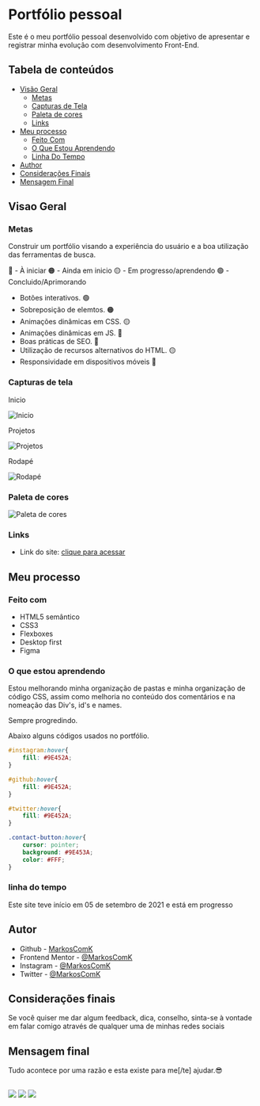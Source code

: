 # Portfólio pessoal

Este é o meu portfólio pessoal desenvolvido com objetivo de apresentar e registrar minha evolução com desenvolvimento Front-End.

## Tabela de conteúdos

- [Visão Geral](#visao-geral)
  - [Metas](#metas)
  - [Capturas de Tela](#capturas-de-tela)
  - [Paleta de cores](#paleta-de-cores)
  - [Links](#links)
- [Meu processo](#meu-processo)
  - [Feito Com](#feito-com)
  - [O Que Estou Aprendendo](#o-que-estou-aprendendo)
  - [Linha Do Tempo](#linha-do-tempo)
- [Author](#autor)
- [Considerações Finais](#considerações-finais)
- [Mensagem Final](#mensagem-final)

## Visao Geral

### Metas

Construir um portfólio visando a experiência do usuário e a boa utilização das ferramentas de busca.

🔴 - À iniciar
🟠 - Ainda em inicio
🟡 - Em progresso/aprendendo
🟢 - Concluido/Aprimorando

- Botões interativos. 🟢
- Sobreposição de elemtos. 🟠
- Animações dinâmicas em CSS. 🟡
- Animações dinâmicas em JS. 🔴
- Boas práticas de SEO. 🔴
- Utilização de recursos alternativos do HTML. 🟡
- Responsividade em dispositivos móveis 🔴

### Capturas de tela


Inicio

![Inicio](./imagens/Captura-de-tela-inicio01.png)

Projetos


![Projetos](./imagens/Captura-de-tela-projetos.png)

Rodapé


![Rodapé](./imagens/Captura-de-tela-rodape.png)

### Paleta de cores

![Paleta de cores](./imagens/Paleta-de-cores.png)

### Links

- Link do site: [clique para acessar](https://markoscomk.github.io/Portfolio/index.html)

## Meu processo

### Feito com

- HTML5 semântico
- CSS3
- Flexboxes
- Desktop first
- Figma

### O que estou aprendendo


Estou melhorando minha organização de pastas e minha organização de código CSS, assim como melhoria no conteúdo dos comentários e na nomeação das Div's, id's e names.

Sempre progredindo.

Abaixo alguns códigos usados no portfólio.

```css
#instagram:hover{
    fill: #9E452A;
}

#github:hover{
    fill: #9E452A;
}

#twitter:hover{
    fill: #9E452A;
}

.contact-button:hover{
    cursor: pointer;
    background: #9E453A;
    color: #FFF;
}
```



### linha do tempo

Este site teve início em 05 de setembro de 2021 e está em progresso


## Autor

- Github - [MarkosComK](https://github.com/MarkosComK)
- Frontend Mentor - [@MarkosComK](https://www.frontendmentor.io/profile/MarkosComK)
- Instagram - [@MarkosComK](https://www.instagram.com/markoscomk/)
- Twitter - [@MarkosComK](https://twitter.com/markoscomk)

## Considerações finais

Se você quiser me dar algum feedback, dica, conselho, sinta-se à vontade em falar comigo através de qualquer uma de minhas redes sociais

## Mensagem final

Tudo acontece por uma razão e esta existe para me[/te] ajudar.😎

<br>

<div>
  <a href="https://instagram.com/MarkosComK" target="_blank"><img src="https://img.shields.io/badge/-Instagram-%234e2d23?style=for-the-badge&logo=instagram&logoColor=white" target="_blank" ></a>
  <a href="https://twitter.com/markoscomk" target="_blank"><img src="https://img.shields.io/badge/Twitter-1DA1F2?style=for-the-badge&logo=twitter&logoColor=white" target="_blank" ></a>
 <a href = "mailto:markoscomks@gmail.com"><img src="https://img.shields.io/badge/-Gmail-%23333?style=for-the-badge&logo=gmail&logoColor=white" target="_blank" ></a>
</div>

<br>